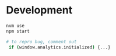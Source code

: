 # Development
```sh
nvm use
npm start

# to repro bug, comment out
 if (window.analytics.initialized) {...}
```
